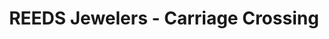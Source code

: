 ---
title: "REEDS Jewelers - Carriage Crossing"
url: /collierville/reeds-jewelers-carriage-crossing/
shop: jewelry
---